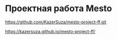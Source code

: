 # Проектная работа Mesto

https://github.com/KazerSuza/mesto-project-ff.git

https://kazersuza.github.io/mesto-project-ff/